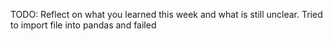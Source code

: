 TODO: Reflect on what you learned this week and what is still unclear.
Tried to import file into pandas and failed
